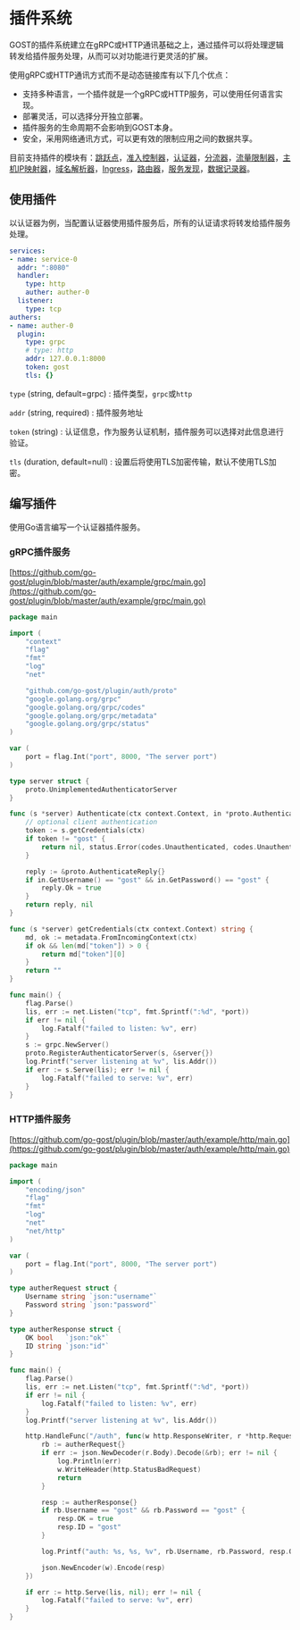 # 插件系统

GOST的插件系统建立在gRPC或HTTP通讯基础之上，通过插件可以将处理逻辑转发给插件服务处理，从而可以对功能进行更灵活的扩展。

使用gRPC或HTTP通讯方式而不是动态链接库有以下几个优点：

* 支持多种语言，一个插件就是一个gRPC或HTTP服务，可以使用任何语言实现。
* 部署灵活，可以选择分开独立部署。
* 插件服务的生命周期不会影响到GOST本身。
* 安全，采用网络通讯方式，可以更有效的限制应用之间的数据共享。


目前支持插件的模块有：[跳跃点](/concepts/hop/)，[准入控制器](/concepts/admission/)，[认证器](/concepts/auth/)，[分流器](/concepts/bypass/)，[流量限制器](/concepts/limiter/)，[主机IP映射器](/concepts/hosts/)，[域名解析器](/concepts/resolver/)，[Ingress](/concepts/ingress/)，[路由器](/concepts/router/)，[服务发现](/concepts/sd/)，[数据记录器](/concepts/recorder/)。

## 使用插件

以认证器为例，当配置认证器使用插件服务后，所有的认证请求将转发给插件服务处理。

```yaml
services:
- name: service-0
  addr: ":8080"
  handler:
    type: http
    auther: auther-0
  listener:
    type: tcp
authers:
- name: auther-0
  plugin:
    type: grpc
	# type: http
    addr: 127.0.0.1:8000
	token: gost
    tls: {}
```

`type` (string, default=grpc)
:    插件类型，`grpc`或`http`

`addr` (string, required)
:    插件服务地址

`token` (string)
:    认证信息，作为服务认证机制，插件服务可以选择对此信息进行验证。

`tls` (duration, default=null)
:    设置后将使用TLS加密传输，默认不使用TLS加密。

## 编写插件

使用Go语言编写一个认证器插件服务。

### gRPC插件服务

[https://github.com/go-gost/plugin/blob/master/auth/example/grpc/main.go](https://github.com/go-gost/plugin/blob/master/auth/example/grpc/main.go)


```go
package main

import (
	"context"
	"flag"
	"fmt"
	"log"
	"net"

	"github.com/go-gost/plugin/auth/proto"
	"google.golang.org/grpc"
	"google.golang.org/grpc/codes"
	"google.golang.org/grpc/metadata"
	"google.golang.org/grpc/status"
)

var (
	port = flag.Int("port", 8000, "The server port")
)

type server struct {
	proto.UnimplementedAuthenticatorServer
}

func (s *server) Authenticate(ctx context.Context, in *proto.AuthenticateRequest) (*proto.AuthenticateReply, error) {
	// optional client authentication
	token := s.getCredentials(ctx)
	if token != "gost" {
		return nil, status.Error(codes.Unauthenticated, codes.Unauthenticated.String())
	}

	reply := &proto.AuthenticateReply{}
	if in.GetUsername() == "gost" && in.GetPassword() == "gost" {
		reply.Ok = true
	}
	return reply, nil
}

func (s *server) getCredentials(ctx context.Context) string {
	md, ok := metadata.FromIncomingContext(ctx)
	if ok && len(md["token"]) > 0 {
		return md["token"][0]
	}
	return ""
}

func main() {
	flag.Parse()
	lis, err := net.Listen("tcp", fmt.Sprintf(":%d", *port))
	if err != nil {
		log.Fatalf("failed to listen: %v", err)
	}
	s := grpc.NewServer()
	proto.RegisterAuthenticatorServer(s, &server{})
	log.Printf("server listening at %v", lis.Addr())
	if err := s.Serve(lis); err != nil {
		log.Fatalf("failed to serve: %v", err)
	}
}
```

### HTTP插件服务

[https://github.com/go-gost/plugin/blob/master/auth/example/http/main.go](https://github.com/go-gost/plugin/blob/master/auth/example/http/main.go)

```go
package main

import (
	"encoding/json"
	"flag"
	"fmt"
	"log"
	"net"
	"net/http"
)

var (
	port = flag.Int("port", 8000, "The server port")
)

type autherRequest struct {
	Username string `json:"username"`
	Password string `json:"password"`
}

type autherResponse struct {
	OK bool   `json:"ok"`
	ID string `json:"id"`
}

func main() {
	flag.Parse()
	lis, err := net.Listen("tcp", fmt.Sprintf(":%d", *port))
	if err != nil {
		log.Fatalf("failed to listen: %v", err)
	}
	log.Printf("server listening at %v", lis.Addr())

	http.HandleFunc("/auth", func(w http.ResponseWriter, r *http.Request) {
		rb := autherRequest{}
		if err := json.NewDecoder(r.Body).Decode(&rb); err != nil {
			log.Println(err)
			w.WriteHeader(http.StatusBadRequest)
			return
		}

		resp := autherResponse{}
		if rb.Username == "gost" && rb.Password == "gost" {
			resp.OK = true
			resp.ID = "gost"
		}

		log.Printf("auth: %s, %s, %v", rb.Username, rb.Password, resp.OK)

		json.NewEncoder(w).Encode(resp)
	})

	if err := http.Serve(lis, nil); err != nil {
		log.Fatalf("failed to serve: %v", err)
	}
}
```